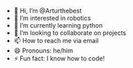 - 👋 Hi, I’m @Arturthebest
- 👀 I’m interested in robotics
- 🌱 I’m currently learning python
- 💞️ I’m looking to collaborate on projects
- 📫 How to reach me via email
- 😄 Pronouns: he/him
- ⚡ Fun fact: I know how to code!

<!---
Arturthebest/Arturthebest is a ✨ special ✨ repository because its `README.md` (this file) appears on your GitHub profile.
You can click the Preview link to take a look at your changes.
--->
